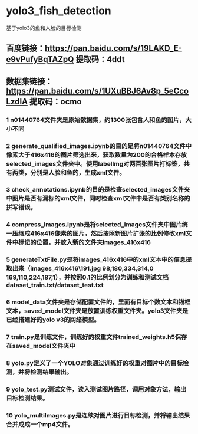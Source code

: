 # yolo3_fish_detection
基于yolo3的鱼和人脸的目标检测

## 百度链接：https://pan.baidu.com/s/19LAKD_E-e9vPufyBqTAZpQ   提取码：4ddt 
## 数据集链接：https://pan.baidu.com/s/1UXuBBJ6Av8p_5eCcoLzdIA  提取码：ocmo 

### 1  n01440764文件夹是原始数据集，约1300张包含人和鱼的图片，大小不同
### 2  generate_qualified_images.ipynb的目的是将n01440764文件中像素大于416x416的图片筛选出来，获取数量为200的合格样本存放      selected_images文件夹中。使用labelImg对两百张图片打标签，共有两类，分别是人脸和鱼的，生成xml文件。
### 3  check_annotations.ipynb的目的是检查selected_images文件夹中图片是否有漏标的xml文件，同时检查xml文件中是否有类别名称的拼写错误。
### 4  compress_images.ipynb是将selected_images文件夹中图片统一压缩成416x416像素的图片，然后按照新图片扩张的比例修改xml文件中标记的位置，并放入新的文件夹images_416x416
### 5  generateTxtFile.py是将images_416x416中的xml文本中的信息提取出来（images_416x416\191.jpg 98,180,334,314,0    169,110,224,187,1），并按照0.1的比例划分为训练和测试文档dataset_train.txt/dataset_test.txt
### 6  model_data文件夹是存储配置文件的，里面有目标个数文本和锚框文本，saved_model文件夹是放置训练权重文件夹。yolo3文件夹是已经搭建好的yolo v3的网络模型。
### 7  train.py是训练文件，训练好的权重文件trained_weights.h5保存在saved_model文件夹中
### 8  yolo.py定义了一个YOLO对象通过训练好的权重对图片中的目标检测，并将检测结果输出。
### 9  yolo_test.py测试文件，读入测试图片路径，调用对象方法，输出目标检测结果。
### 10  yolo_multiImages.py是连续对图片进行目标检测，并将输出结果合并成成一个mp4文件。
